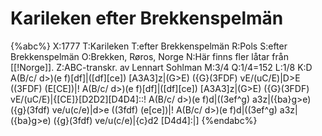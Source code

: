 # Karileken efter Brekkenspelmän

{%abc%}
X:1777
T:Karileken
T:efter Brekkenspelmän
R:Pols
S:efter Brekkenspelmän
O:Brekken, Røros, Norge
N:Här finns fler låtar från [[!Norge]].
Z:ABC-transkr. av Lennart Sohlman
M:3/4
Q:1/4=152
L:1/8
K:D
A(B/c/ d>)(e f)[df]|([df][ce]) [A3A3]z|(G>E) ({G}(3FDF) vE/(uC/E)|D>E ((3FDF) (E[CE])|!
A(B/c/ d>)(e f)[df]|([df][ce]) [A3A3]z|(G>E) ({G}(3FDF) vE/(uC/E)|{[CE]}[D2D2][D4D4]::!
A(B/c/ d>)(e f)d|((3ef^g) a3z|({ba}g>e) ({g}(3fdf) ve/u(c/e)|d>e ((3fdf) (e[ce])|!
A(B/c/ d>)(e f)d|((3ef^g) a3z|({ba}g>e) ({g}(3fdf) ve/u(c/e)|{c}d2 [D4d4]:|]
{%endabc%}
